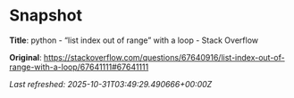 # Snapshot

**Title**: python - “list index out of range” with a loop - Stack Overflow

**Original**: <https://stackoverflow.com/questions/67640916/list-index-out-of-range-with-a-loop/67641111#67641111>

_Last refreshed: 2025-10-31T03:49:29.490666+00:00Z_
